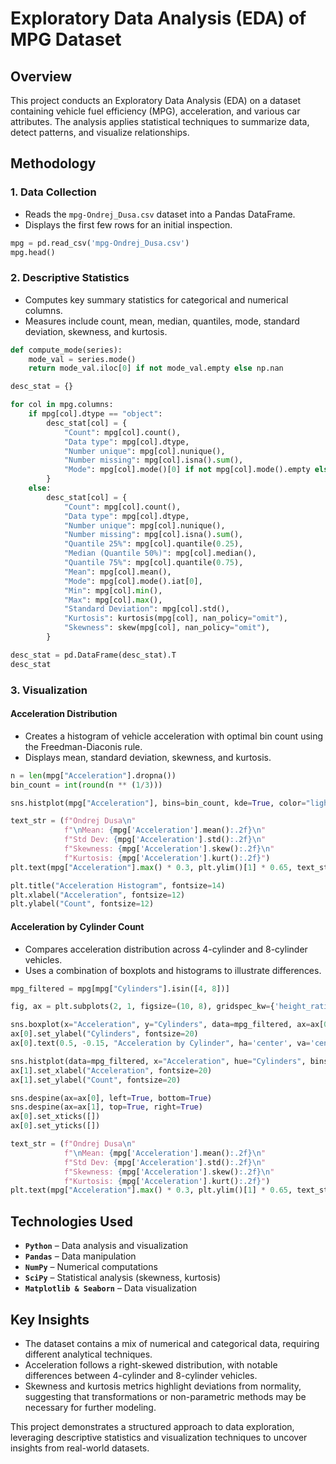 # Exploratory Data Analysis (EDA) of MPG Dataset  

## Overview  
This project conducts an Exploratory Data Analysis (EDA) on a dataset containing vehicle fuel efficiency (MPG), acceleration, and various car attributes. The analysis applies statistical techniques to summarize data, detect patterns, and visualize relationships.  

## Methodology  

### 1. Data Collection  
- Reads the `mpg-Ondrej_Dusa.csv` dataset into a Pandas DataFrame.  
- Displays the first few rows for an initial inspection.  

```python
mpg = pd.read_csv('mpg-Ondrej_Dusa.csv')  
mpg.head()
```

### 2. Descriptive Statistics

-  Computes key summary statistics for categorical and numerical columns.
-  Measures include count, mean, median, quantiles, mode, standard deviation, skewness, and kurtosis.

```python
def compute_mode(series):  
    mode_val = series.mode()  
    return mode_val.iloc[0] if not mode_val.empty else np.nan  

desc_stat = {}  

for col in mpg.columns:  
    if mpg[col].dtype == "object":  
        desc_stat[col] = {  
            "Count": mpg[col].count(),  
            "Data type": mpg[col].dtype,  
            "Number unique": mpg[col].nunique(),  
            "Number missing": mpg[col].isna().sum(),  
            "Mode": mpg[col].mode()[0] if not mpg[col].mode().empty else np.nan,  
        }  
    else:  
        desc_stat[col] = {  
            "Count": mpg[col].count(),  
            "Data type": mpg[col].dtype,  
            "Number unique": mpg[col].nunique(),  
            "Number missing": mpg[col].isna().sum(),  
            "Quantile 25%": mpg[col].quantile(0.25),  
            "Median (Quantile 50%)": mpg[col].median(),  
            "Quantile 75%": mpg[col].quantile(0.75),  
            "Mean": mpg[col].mean(),  
            "Mode": mpg[col].mode().iat[0],  
            "Min": mpg[col].min(),  
            "Max": mpg[col].max(),  
            "Standard Deviation": mpg[col].std(),  
            "Kurtosis": kurtosis(mpg[col], nan_policy="omit"),  
            "Skewness": skew(mpg[col], nan_policy="omit"),  
        }  

desc_stat = pd.DataFrame(desc_stat).T  
desc_stat
```
### 3. Visualization

#### **Acceleration Distribution**

-  Creates a histogram of vehicle acceleration with optimal bin count using the Freedman-Diaconis rule.
-  Displays mean, standard deviation, skewness, and kurtosis.

```python
n = len(mpg["Acceleration"].dropna())  
bin_count = int(round(n ** (1/3)))  

sns.histplot(mpg["Acceleration"], bins=bin_count, kde=True, color="lightblue", edgecolor="white").lines[0].set_color("royalblue")  

text_str = (f"Ondrej Dusa\n"  
            f"\nMean: {mpg['Acceleration'].mean():.2f}\n"  
            f"Std Dev: {mpg['Acceleration'].std():.2f}\n"  
            f"Skewness: {mpg['Acceleration'].skew():.2f}\n"  
            f"Kurtosis: {mpg['Acceleration'].kurt():.2f}")  
plt.text(mpg["Acceleration"].max() * 0.3, plt.ylim()[1] * 0.65, text_str, fontsize=12)  

plt.title("Acceleration Histogram", fontsize=14)  
plt.xlabel("Acceleration", fontsize=12)  
plt.ylabel("Count", fontsize=12)  
```

#### **Acceleration by Cylinder Count**

-  Compares acceleration distribution across 4-cylinder and 8-cylinder vehicles.
-  Uses a combination of boxplots and histograms to illustrate differences.

```python
mpg_filtered = mpg[mpg["Cylinders"].isin([4, 8])]  

fig, ax = plt.subplots(2, 1, figsize=(10, 8), gridspec_kw={'height_ratios': [1, 2]}, sharex=True)  

sns.boxplot(x="Acceleration", y="Cylinders", data=mpg_filtered, ax=ax[0], orient="y", palette="Set2", width=0.2)  
ax[0].set_ylabel("Cylinders", fontsize=20)  
ax[0].text(0.5, -0.15, "Acceleration by Cylinder", ha='center', va='center', fontsize=20, transform=ax[0].transAxes)  

sns.histplot(data=mpg_filtered, x="Acceleration", hue="Cylinders", bins=16, kde=True, ax=ax[1], palette="Set2", legend=False)  
ax[1].set_xlabel("Acceleration", fontsize=20)  
ax[1].set_ylabel("Count", fontsize=20)  

sns.despine(ax=ax[0], left=True, bottom=True)  
sns.despine(ax=ax[1], top=True, right=True)  
ax[0].set_xticks([])  
ax[0].set_yticks([])  

text_str = (f"Ondrej Dusa\n"  
            f"\nMean: {mpg['Acceleration'].mean():.2f}\n"  
            f"Std Dev: {mpg['Acceleration'].std():.2f}\n"  
            f"Skewness: {mpg['Acceleration'].skew():.2f}\n"  
            f"Kurtosis: {mpg['Acceleration'].kurt():.2f}")  
plt.text(mpg["Acceleration"].max() * 0.3, plt.ylim()[1] * 0.65, text_str, fontsize=12)  
```

Technologies Used
-----------------

-  **`Python`** – Data analysis and visualization
-  **`Pandas`** – Data manipulation
-  **`NumPy`** – Numerical computations
-  **`SciPy`** – Statistical analysis (skewness, kurtosis)
-  **`Matplotlib & Seaborn`** – Data visualization
    

Key Insights
------------

-  The dataset contains a mix of numerical and categorical data, requiring different analytical techniques.
-  Acceleration follows a right-skewed distribution, with notable differences between 4-cylinder and 8-cylinder vehicles.
-  Skewness and kurtosis metrics highlight deviations from normality, suggesting that transformations or non-parametric methods may be necessary for further modeling.

This project demonstrates a structured approach to data exploration, leveraging descriptive statistics and visualization techniques to uncover insights from real-world datasets.
